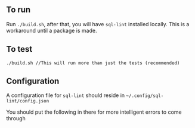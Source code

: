 ## To run  

Run `./build.sh`, after that, you will have `sql-lint` installed locally.
This is a workaround until a package is made.

## To test  

```
./build.sh //This will run more than just the tests (recommended)
```

## Configuration

A configuration file for `sql-lint` should reside in `~/.config/sql-lint/config.json`

You should put the following in there for more intelligent errors to come through
